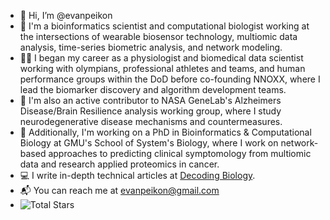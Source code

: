 - 👋 Hi, I’m @evanpeikon
- 🧪 I'm a bioinformatics scientist and computational biologist working at the intersections of wearable biosensor technology, multiomic data analysis, time-series biometric analysis, and network modeling. 
- 🏋️‍♂️ I began my career as a physiologist and biomedical data scientist working with olympians, professional athletes and teams, and human performance groups within the DoD before co-founding NNOXX, where I lead the biomarker discovery and algorithm development teams.
- 🚀 I'm also an active contributor to NASA GeneLab's Alzheimers Disease/Brain Resilience analysis working group, where I study neurodegenerative disease mechanisms and countermeasures. 
- 🧬 Additionally, I'm working on a PhD in Bioinformatics & Computational Biology at GMU's School of System's Biology, where I work on network-based approaches to predicting clinical symptomology from multiomic data and research applied proteomics in cancer.
- 💻 I write in-depth technical articles at [Decoding Biology](https://decodingbiology.substack.com ).
- 📬 You can reach me at evanpeikon@gmail.com
- ![Total Stars](https://img.shields.io/github/stars/evanpeikon?style=social)

<!---
evanpeikon/evanpeikon is a ✨ special ✨ repository because its `README.md` (this file) appears on your GitHub profile.
You can click the Preview link to take a look at your changes.
--->
